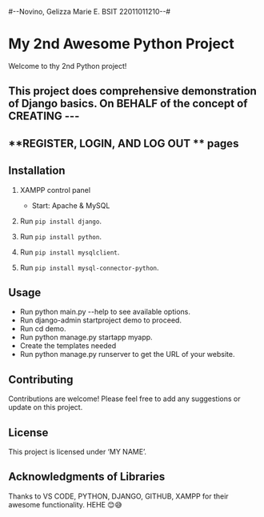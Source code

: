 #--Novino, Gelizza Marie E.
BSIT
22011011210--#

# My 2nd Awesome Python Project
Welcome to thy 2nd Python project! 

This project does comprehensive demonstration of Django basics. On BEHALF of the concept of CREATING ---
------
**REGISTER, LOGIN, AND LOG OUT ** pages
------

## Installation
1. XAMPP control panel
    - Start: Apache & MySQL

2. Run `pip install django`.
3. Run `pip install python`.
4. Run `pip install mysqlclient`.
5. Run `pip install mysql-connector-python`.

## Usage
- Run python main.py --help to see available options.
- Run django-admin startproject demo to proceed.
- Run cd demo.
- Run python manage.py startapp myapp.
- Create the templates needed
- Run python manage.py runserver to get the URL of your website.

## Contributing
Contributions are welcome! Please feel free to add any suggestions or update on this project.

## License
This project is licensed under ‘MY NAME’.

## Acknowledgments of Libraries
Thanks to VS CODE, PYTHON, DJANGO, GITHUB, XAMPP for their awesome functionality. HEHE 😊😅
